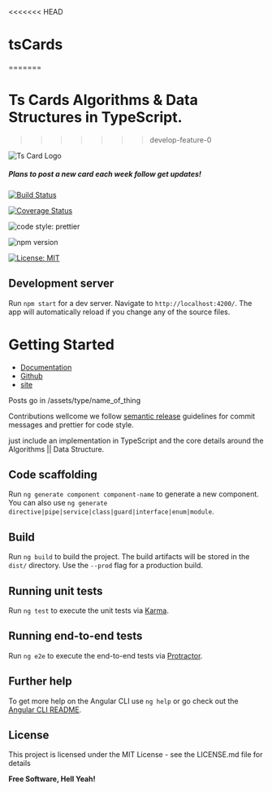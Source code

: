 <<<<<<< HEAD
# tsCards
=======
# Ts Cards Algorithms & Data Structures in TypeScript.
>>>>>>> develop-feature-0

![Ts Card Logo](https://i.imgur.com/9XFzY6g.png)

##### Plans to post a new card each week follow get updates!

<div class="flex">

[![Build Status](https://travis-ci.org/dev-warner/TsCards.svg?branch=master)](https://travis-ci.org/dev-warner/TsCards)

[![Coverage Status](https://coveralls.io/repos/github/dev-warner/tscards/badge.svg)](https://coveralls.io/gitub/dev-warner/tscards)

![code style: prettier](https://img.shields.io/badge/code_style-prettier-ff69b4.svg?style=flat-square")

![npm version](https://img.shields.io/npm/v/tscards.svg?style=flat-square)

[![License: MIT](https://img.shields.io/badge/License-MIT-yellow.svg)](https://opensource.org/licenses/MIT)
</div>

## Development server

Run `npm start` for a dev server. Navigate to `http://localhost:4200/`. The app will automatically reload if you change any of the source files.

# Getting Started

- [Documentation](http://tscards-docs.surge.sh/)
- [Github](https://github.com/dev-warner/TsCards)
- [site](http://tscards.surge.sh/)

Posts go in /assets/type/name_of_thing

Contributions wellcome we follow [semantic release](https://github.com/semantic-releasex/semantic-release) guidelines for commit messages and prettier for code style.

just include an implementation in TypeScript and the core details around the Algorithms || Data Structure.

## Code scaffolding

Run `ng generate component component-name` to generate a new component. You can also use `ng generate directive|pipe|service|class|guard|interface|enum|module`.

## Build

Run `ng build` to build the project. The build artifacts will be stored in the `dist/` directory. Use the `--prod` flag for a production build.

## Running unit tests

Run `ng test` to execute the unit tests via [Karma](https://karma-runner.github.io).

## Running end-to-end tests

Run `ng e2e` to execute the end-to-end tests via [Protractor](http://www.protractortest.org/).

## Further help

To get more help on the Angular CLI use `ng help` or go check out the [Angular CLI README](https://github.com/angular/angular-cli/blob/master/README.md).

## License

This project is licensed under the MIT License - see the LICENSE.md file for details

**Free Software, Hell Yeah!**

